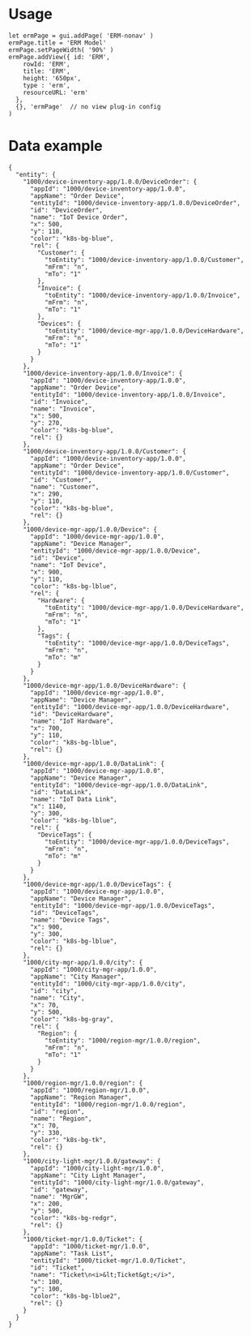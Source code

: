 # Usage 

    let ermPage = gui.addPage( 'ERM-nonav' ) 
    ermPage.title = 'ERM Model'
    ermPage.setPageWidth( '90%' )
    ermPage.addView({ id: 'ERM', 
        rowId: 'ERM', 
        title: 'ERM',  
        height: '650px', 
        type : 'erm', 
        resourceURL: 'erm' 
      },
      {}, 'ermPage'  // no view plug-in config 
    )

# Data example

    {
      "entity": {
        "1000/device-inventory-app/1.0.0/DeviceOrder": {
          "appId": "1000/device-inventory-app/1.0.0",
          "appName": "Order Device",
          "entityId": "1000/device-inventory-app/1.0.0/DeviceOrder",
          "id": "DeviceOrder",
          "name": "IoT Device Order",
          "x": 500,
          "y": 110,
          "color": "k8s-bg-blue",
          "rel": {
            "Customer": {
              "toEntity": "1000/device-inventory-app/1.0.0/Customer",
              "mFrm": "n",
              "mTo": "1"
            },
            "Invoice": {
              "toEntity": "1000/device-inventory-app/1.0.0/Invoice",
              "mFrm": "n",
              "mTo": "1"
            },
            "Devices": {
              "toEntity": "1000/device-mgr-app/1.0.0/DeviceHardware",
              "mFrm": "n",
              "mTo": "1"
            }
          }
        },
        "1000/device-inventory-app/1.0.0/Invoice": {
          "appId": "1000/device-inventory-app/1.0.0",
          "appName": "Order Device",
          "entityId": "1000/device-inventory-app/1.0.0/Invoice",
          "id": "Invoice",
          "name": "Invoice",
          "x": 500,
          "y": 270,
          "color": "k8s-bg-blue",
          "rel": {}
        },
        "1000/device-inventory-app/1.0.0/Customer": {
          "appId": "1000/device-inventory-app/1.0.0",
          "appName": "Order Device",
          "entityId": "1000/device-inventory-app/1.0.0/Customer",
          "id": "Customer",
          "name": "Customer",
          "x": 290,
          "y": 110,
          "color": "k8s-bg-blue",
          "rel": {}
        },
        "1000/device-mgr-app/1.0.0/Device": {
          "appId": "1000/device-mgr-app/1.0.0",
          "appName": "Device Manager",
          "entityId": "1000/device-mgr-app/1.0.0/Device",
          "id": "Device",
          "name": "IoT Device",
          "x": 900,
          "y": 110,
          "color": "k8s-bg-lblue",
          "rel": {
            "Hardware": {
              "toEntity": "1000/device-mgr-app/1.0.0/DeviceHardware",
              "mFrm": "n",
              "mTo": "1"
            },
            "Tags": {
              "toEntity": "1000/device-mgr-app/1.0.0/DeviceTags",
              "mFrm": "n",
              "mTo": "m"
            }
          }
        },
        "1000/device-mgr-app/1.0.0/DeviceHardware": {
          "appId": "1000/device-mgr-app/1.0.0",
          "appName": "Device Manager",
          "entityId": "1000/device-mgr-app/1.0.0/DeviceHardware",
          "id": "DeviceHardware",
          "name": "IoT Hardware",
          "x": 700,
          "y": 110,
          "color": "k8s-bg-lblue",
          "rel": {}
        },
        "1000/device-mgr-app/1.0.0/DataLink": {
          "appId": "1000/device-mgr-app/1.0.0",
          "appName": "Device Manager",
          "entityId": "1000/device-mgr-app/1.0.0/DataLink",
          "id": "DataLink",
          "name": "IoT Data Link",
          "x": 1140,
          "y": 300,
          "color": "k8s-bg-lblue",
          "rel": {
            "DeviceTags": {
              "toEntity": "1000/device-mgr-app/1.0.0/DeviceTags",
              "mFrm": "n",
              "mTo": "m"
            }
          }
        },
        "1000/device-mgr-app/1.0.0/DeviceTags": {
          "appId": "1000/device-mgr-app/1.0.0",
          "appName": "Device Manager",
          "entityId": "1000/device-mgr-app/1.0.0/DeviceTags",
          "id": "DeviceTags",
          "name": "Device Tags",
          "x": 900,
          "y": 300,
          "color": "k8s-bg-lblue",
          "rel": {}
        },
        "1000/city-mgr-app/1.0.0/city": {
          "appId": "1000/city-mgr-app/1.0.0",
          "appName": "City Manager",
          "entityId": "1000/city-mgr-app/1.0.0/city",
          "id": "city",
          "name": "City",
          "x": 70,
          "y": 500,
          "color": "k8s-bg-gray",
          "rel": {
            "Region": {
              "toEntity": "1000/region-mgr/1.0.0/region",
              "mFrm": "n",
              "mTo": "1"
            }
          }
        },
        "1000/region-mgr/1.0.0/region": {
          "appId": "1000/region-mgr/1.0.0",
          "appName": "Region Manager",
          "entityId": "1000/region-mgr/1.0.0/region",
          "id": "region",
          "name": "Region",
          "x": 70,
          "y": 330,
          "color": "k8s-bg-tk",
          "rel": {}
        },
        "1000/city-light-mgr/1.0.0/gateway": {
          "appId": "1000/city-light-mgr/1.0.0",
          "appName": "City Light Manager",
          "entityId": "1000/city-light-mgr/1.0.0/gateway",
          "id": "gateway",
          "name": "MgrGW",
          "x": 200,
          "y": 500,
          "color": "k8s-bg-redgr",
          "rel": {}
        },
        "1000/ticket-mgr/1.0.0/Ticket": {
          "appId": "1000/ticket-mgr/1.0.0",
          "appName": "Task List",
          "entityId": "1000/ticket-mgr/1.0.0/Ticket",
          "id": "Ticket",
          "name": "Ticket\n<i>&lt;Ticket&gt;</i>",
          "x": 100,
          "y": 100,
          "color": "k8s-bg-lblue2",
          "rel": {}
        }
      }
    }